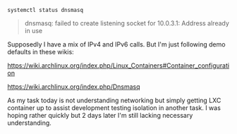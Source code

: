 `systemctl status dnsmasq`

> dnsmasq: failed to create listening socket for 10.0.3.1: Address already in use

Supposedly I have a mix of IPv4 and IPv6 calls. But I'm just following demo defaults in these wikis:

https://wiki.archlinux.org/index.php/Linux_Containers#Container_configuration

https://wiki.archlinux.org/index.php/Dnsmasq

As my task today is not understanding networking but simply getting LXC container up to assist development testing isolation in another task. I was hoping rather quickly but 2 days later I'm still lacking necessary understanding.
